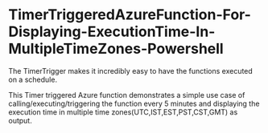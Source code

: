 # TimerTriggeredAzureFunction-For-Displaying-ExecutionTime-In-MultipleTimeZones-Powershell

The TimerTrigger makes it incredibly easy to have the functions executed on a schedule. 

This Timer triggered Azure function demonstrates a simple use case of calling/executing/triggering the function every 5 minutes and displaying the execution time in multiple time zones(UTC,IST,EST,PST,CST,GMT) as output.

